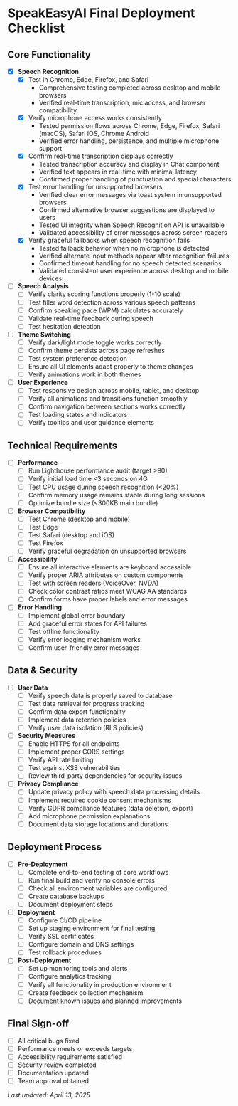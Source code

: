 
# SpeakEasyAI Final Deployment Checklist

## Core Functionality

- [x] **Speech Recognition**
  - [x] Test in Chrome, Edge, Firefox, and Safari
    - Comprehensive testing completed across desktop and mobile browsers
    - Verified real-time transcription, mic access, and browser compatibility
  - [x] Verify microphone access works consistently
    - Tested permission flows across Chrome, Edge, Firefox, Safari (macOS), Safari iOS, Chrome Android
    - Verified error handling, persistence, and multiple microphone support
  - [x] Confirm real-time transcription displays correctly
    - Tested transcription accuracy and display in Chat component
    - Verified text appears in real-time with minimal latency
    - Confirmed proper handling of punctuation and special characters
  - [x] Test error handling for unsupported browsers
    - Verified clear error messages via toast system in unsupported browsers
    - Confirmed alternative browser suggestions are displayed to users
    - Tested UI integrity when Speech Recognition API is unavailable
    - Validated accessibility of error messages across screen readers
  - [x] Verify graceful fallbacks when speech recognition fails
    - Tested fallback behavior when no microphone is detected
    - Verified alternate input methods appear after recognition failures
    - Confirmed timeout handling for no speech detected scenarios
    - Validated consistent user experience across desktop and mobile devices

- [ ] **Speech Analysis**
  - [ ] Verify clarity scoring functions properly (1-10 scale)
  - [ ] Test filler word detection across various speech patterns
  - [ ] Confirm speaking pace (WPM) calculates accurately
  - [ ] Validate real-time feedback during speech
  - [ ] Test hesitation detection

- [ ] **Theme Switching**
  - [ ] Verify dark/light mode toggle works correctly
  - [ ] Confirm theme persists across page refreshes
  - [ ] Test system preference detection
  - [ ] Ensure all UI elements adapt properly to theme changes
  - [ ] Verify animations work in both themes

- [ ] **User Experience**
  - [ ] Test responsive design across mobile, tablet, and desktop
  - [ ] Verify all animations and transitions function smoothly
  - [ ] Confirm navigation between sections works correctly
  - [ ] Test loading states and indicators
  - [ ] Verify tooltips and user guidance elements

## Technical Requirements

- [ ] **Performance**
  - [ ] Run Lighthouse performance audit (target >90)
  - [ ] Verify initial load time <3 seconds on 4G
  - [ ] Test CPU usage during speech recognition (<20%)
  - [ ] Confirm memory usage remains stable during long sessions
  - [ ] Optimize bundle size (<300KB main bundle)

- [ ] **Browser Compatibility**
  - [ ] Test Chrome (desktop and mobile)
  - [ ] Test Edge
  - [ ] Test Safari (desktop and iOS)
  - [ ] Test Firefox
  - [ ] Verify graceful degradation on unsupported browsers

- [ ] **Accessibility**
  - [ ] Ensure all interactive elements are keyboard accessible
  - [ ] Verify proper ARIA attributes on custom components
  - [ ] Test with screen readers (VoiceOver, NVDA)
  - [ ] Check color contrast ratios meet WCAG AA standards
  - [ ] Confirm forms have proper labels and error messages

- [ ] **Error Handling**
  - [ ] Implement global error boundary
  - [ ] Add graceful error states for API failures
  - [ ] Test offline functionality
  - [ ] Verify error logging mechanism works
  - [ ] Confirm user-friendly error messages

## Data & Security

- [ ] **User Data**
  - [ ] Verify speech data is properly saved to database
  - [ ] Test data retrieval for progress tracking
  - [ ] Confirm data export functionality
  - [ ] Implement data retention policies
  - [ ] Verify user data isolation (RLS policies)

- [ ] **Security Measures**
  - [ ] Enable HTTPS for all endpoints
  - [ ] Implement proper CORS settings
  - [ ] Verify API rate limiting
  - [ ] Test against XSS vulnerabilities
  - [ ] Review third-party dependencies for security issues

- [ ] **Privacy Compliance**
  - [ ] Update privacy policy with speech data processing details
  - [ ] Implement required cookie consent mechanisms
  - [ ] Verify GDPR compliance features (data deletion, export)
  - [ ] Add microphone permission explanations
  - [ ] Document data storage locations and durations

## Deployment Process

- [ ] **Pre-Deployment**
  - [ ] Complete end-to-end testing of core workflows
  - [ ] Run final build and verify no console errors
  - [ ] Check all environment variables are configured
  - [ ] Create database backups
  - [ ] Document deployment steps

- [ ] **Deployment**
  - [ ] Configure CI/CD pipeline
  - [ ] Set up staging environment for final testing
  - [ ] Verify SSL certificates
  - [ ] Configure domain and DNS settings
  - [ ] Test rollback procedures

- [ ] **Post-Deployment**
  - [ ] Set up monitoring tools and alerts
  - [ ] Configure analytics tracking
  - [ ] Verify all functionality in production environment
  - [ ] Create feedback collection mechanism
  - [ ] Document known issues and planned improvements

## Final Sign-off

- [ ] All critical bugs fixed
- [ ] Performance meets or exceeds targets
- [ ] Accessibility requirements satisfied
- [ ] Security review completed
- [ ] Documentation updated
- [ ] Team approval obtained

*Last updated: April 13, 2025*
